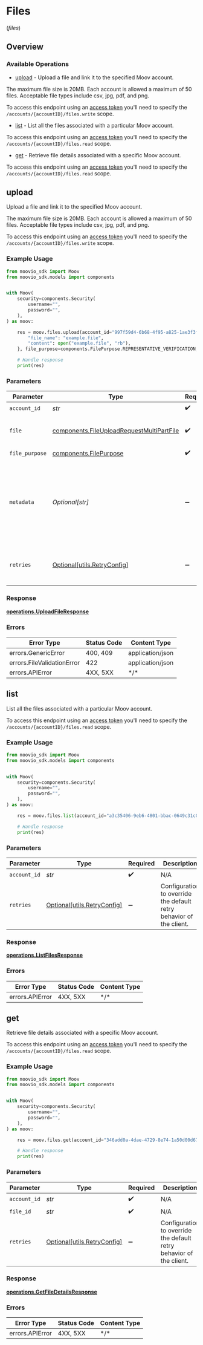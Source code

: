 # Files
(*files*)

## Overview

### Available Operations

* [upload](#upload) - Upload a file and link it to the specified Moov account. 

The maximum file size is 20MB. Each account is allowed a maximum of 50 files. Acceptable file types include csv, jpg, pdf, 
and png. 

To access this endpoint using an [access token](https://docs.moov.io/api/authentication/access-tokens/) 
you'll need to specify the `/accounts/{accountID}/files.write` scope.
* [list](#list) - List all the files associated with a particular Moov account.

To access this endpoint using an [access token](https://docs.moov.io/api/authentication/access-tokens/) 
you'll need to specify the `/accounts/{accountID}/files.read` scope.
* [get](#get) - Retrieve file details associated with a specific Moov account.

To access this endpoint using an [access token](https://docs.moov.io/api/authentication/access-tokens/) 
you'll need to specify the `/accounts/{accountID}/files.read` scope.

## upload

Upload a file and link it to the specified Moov account. 

The maximum file size is 20MB. Each account is allowed a maximum of 50 files. Acceptable file types include csv, jpg, pdf, 
and png. 

To access this endpoint using an [access token](https://docs.moov.io/api/authentication/access-tokens/) 
you'll need to specify the `/accounts/{accountID}/files.write` scope.

### Example Usage

```python
from moovio_sdk import Moov
from moovio_sdk.models import components


with Moov(
    security=components.Security(
        username="",
        password="",
    ),
) as moov:

    res = moov.files.upload(account_id="997f59d4-6b68-4f95-a825-1ae3f3faf278", file={
        "file_name": "example.file",
        "content": open("example.file", "rb"),
    }, file_purpose=components.FilePurpose.REPRESENTATIVE_VERIFICATION, metadata="{\"requirement_id\": \"document.individual.verification\"}")

    # Handle response
    print(res)

```

### Parameters

| Parameter                                                                                                                                                   | Type                                                                                                                                                        | Required                                                                                                                                                    | Description                                                                                                                                                 | Example                                                                                                                                                     |
| ----------------------------------------------------------------------------------------------------------------------------------------------------------- | ----------------------------------------------------------------------------------------------------------------------------------------------------------- | ----------------------------------------------------------------------------------------------------------------------------------------------------------- | ----------------------------------------------------------------------------------------------------------------------------------------------------------- | ----------------------------------------------------------------------------------------------------------------------------------------------------------- |
| `account_id`                                                                                                                                                | *str*                                                                                                                                                       | :heavy_check_mark:                                                                                                                                          | N/A                                                                                                                                                         |                                                                                                                                                             |
| `file`                                                                                                                                                      | [components.FileUploadRequestMultiPartFile](../../models/components/fileuploadrequestmultipartfile.md)                                                      | :heavy_check_mark:                                                                                                                                          | The file to be added. Valid types are `csv`, `png`, `jpeg`, `pdf`.                                                                                          |                                                                                                                                                             |
| `file_purpose`                                                                                                                                              | [components.FilePurpose](../../models/components/filepurpose.md)                                                                                            | :heavy_check_mark:                                                                                                                                          | The file's purpose.                                                                                                                                         | representative_verification                                                                                                                                 |
| `metadata`                                                                                                                                                  | *Optional[str]*                                                                                                                                             | :heavy_minus_sign:                                                                                                                                          | Additional metadata to be stored with the file, formatted as a JSON string.<br/><br/>Valid keys are `representative_id`, `comment`, `requirement_id`, `error_code`. | {"requirement_id": "document.individual.verification"}                                                                                                      |
| `retries`                                                                                                                                                   | [Optional[utils.RetryConfig]](../../models/utils/retryconfig.md)                                                                                            | :heavy_minus_sign:                                                                                                                                          | Configuration to override the default retry behavior of the client.                                                                                         |                                                                                                                                                             |

### Response

**[operations.UploadFileResponse](../../models/operations/uploadfileresponse.md)**

### Errors

| Error Type                 | Status Code                | Content Type               |
| -------------------------- | -------------------------- | -------------------------- |
| errors.GenericError        | 400, 409                   | application/json           |
| errors.FileValidationError | 422                        | application/json           |
| errors.APIError            | 4XX, 5XX                   | \*/\*                      |

## list

List all the files associated with a particular Moov account.

To access this endpoint using an [access token](https://docs.moov.io/api/authentication/access-tokens/) 
you'll need to specify the `/accounts/{accountID}/files.read` scope.

### Example Usage

```python
from moovio_sdk import Moov
from moovio_sdk.models import components


with Moov(
    security=components.Security(
        username="",
        password="",
    ),
) as moov:

    res = moov.files.list(account_id="a3c35406-9eb6-4801-bbac-0649c31c058a")

    # Handle response
    print(res)

```

### Parameters

| Parameter                                                           | Type                                                                | Required                                                            | Description                                                         |
| ------------------------------------------------------------------- | ------------------------------------------------------------------- | ------------------------------------------------------------------- | ------------------------------------------------------------------- |
| `account_id`                                                        | *str*                                                               | :heavy_check_mark:                                                  | N/A                                                                 |
| `retries`                                                           | [Optional[utils.RetryConfig]](../../models/utils/retryconfig.md)    | :heavy_minus_sign:                                                  | Configuration to override the default retry behavior of the client. |

### Response

**[operations.ListFilesResponse](../../models/operations/listfilesresponse.md)**

### Errors

| Error Type      | Status Code     | Content Type    |
| --------------- | --------------- | --------------- |
| errors.APIError | 4XX, 5XX        | \*/\*           |

## get

Retrieve file details associated with a specific Moov account.

To access this endpoint using an [access token](https://docs.moov.io/api/authentication/access-tokens/) 
you'll need to specify the `/accounts/{accountID}/files.read` scope.

### Example Usage

```python
from moovio_sdk import Moov
from moovio_sdk.models import components


with Moov(
    security=components.Security(
        username="",
        password="",
    ),
) as moov:

    res = moov.files.get(account_id="346add0a-4dae-4729-8e74-1a50d00d677a", file_id="bf657841-ba2d-4060-ad21-eb2b7372cf85")

    # Handle response
    print(res)

```

### Parameters

| Parameter                                                           | Type                                                                | Required                                                            | Description                                                         |
| ------------------------------------------------------------------- | ------------------------------------------------------------------- | ------------------------------------------------------------------- | ------------------------------------------------------------------- |
| `account_id`                                                        | *str*                                                               | :heavy_check_mark:                                                  | N/A                                                                 |
| `file_id`                                                           | *str*                                                               | :heavy_check_mark:                                                  | N/A                                                                 |
| `retries`                                                           | [Optional[utils.RetryConfig]](../../models/utils/retryconfig.md)    | :heavy_minus_sign:                                                  | Configuration to override the default retry behavior of the client. |

### Response

**[operations.GetFileDetailsResponse](../../models/operations/getfiledetailsresponse.md)**

### Errors

| Error Type      | Status Code     | Content Type    |
| --------------- | --------------- | --------------- |
| errors.APIError | 4XX, 5XX        | \*/\*           |